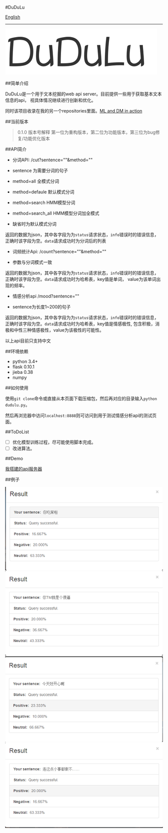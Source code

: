 #DuDuLu

[English](README.md)

-----------

![logo](pic/logo.png)

##简单介绍

DuDuLu是一个用于文本挖掘的web api server。目前提供一些用于获取基本文本信息的api，
视具体情况继续进行创新和优化。

同时该项目收录在我的另一个repositories里面。[ML and DM in action](https://github.com/MashiMaroLjc/ML-and-DM-in-action)

##当前版本

> 0.1.0
版本号解释
> 第一位为重构版本，第二位为功能版本，第三位为bug修复/功能优化版本


##API简介

- 分词API: /cut?sentence=""&method=""
 
 - sentence 为需要分词的句子
 - method=all 全模式分词
 - method=defaule 默认模式分词
 - method=search HMM模型分词
 - method=search_all HMM模型分词加全模式
 - 缺省时为默认模式分词

 返回的数据为json，其中各字段为为```status```请求状态，```info```错误时的错误信息，正确时该字段为空。```data```请求成功时为分词后的列表

- 词频统计Api: /count?sentence=""&method=""
 
 - 参数与分词模式一致

 返回的数据为json，其中各字段为为```status```请求状态，```info```错误时的错误信息，正确时该字段为空。```data```请求成功时为哈希表，key值是单词，
 value为该单词出现的频率。


- 情感分析api  /mood?sentence=""

 - sentence为长度1~200的句子

返回的数据为json，其中各字段为为```status```请求状态，```info```错误时的错误信息，正确时该字段为空。```data```请求成功时为哈希表，key值是情感极性,
包含积极，消极和中性三种情感极性，value为该极性的可能性。

以上api目前只支持中文

##环境依赖

+ python 3.4+
+ flask 0.10.1
+ jieba 0.38
+ numpy 

##如何使用

使用```git clone```命令或直接从本页面下载压缩包，然后再对应的目录输入```python dudulu.py```。

然后再浏览器中访问```localhost:8888```则可访问到用于测试情感分析api的测试页面。

##ToDoList

- [ ] 优化模型训练过程，尽可能使用脚本完成。
- [ ] 改进算法。

##Demo

[我搭建的api服务器](http://119.29.175.45:8888/)

##例子

![1](pic/1.png)
![2](pic/2.png)
![3](pic/3.png)
![4](pic/4.png)

